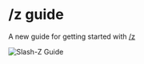 # /z guide
A new guide for getting started with [/z](https://github.com/hackclub/slash-z)

![Slash-Z Guide](https://yodacode.xyz/Fd4651b466c.png)